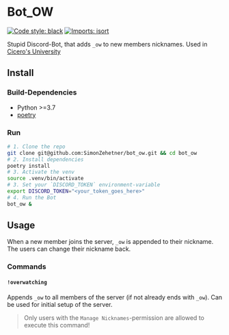 # Bot_OW
[![Code style: black](https://img.shields.io/badge/code%20style-black-000000.svg)](https://github.com/psf/black)
[![Imports: isort](https://img.shields.io/badge/%20imports-isort-%231674b1?style=flat&labelColor=ef8336)](https://pycqa.github.io/isort/)

Stupid Discord-Bot, that adds `_ow` to new members nicknames.
Used in [Cicero's University](https://discord.gg/Fj7yUqF)


## Install
### Build-Dependencies
* Python >=3.7
* [poetry](https://github.com/python-poetry/poetry)

### Run
```bash
# 1. Clone the repo
git clone git@github.com:SimonZehetner/bot_ow.git && cd bot_ow
# 2. Install dependencies
poetry install
# 3. Activate the venv
source .venv/bin/activate
# 3. Set your `DISCORD_TOKEN` environment-variable
export DISCORD_TOKEN="<your_token_goes_here>"
# 4. Run the Bot
bot_ow &
```
## Usage
When a new member joins the server, `_ow` is appended to their nickname. The users can change their nickname back.

### Commands
#### `!overwatching`
Appends `_ow` to all members of the server (if not already ends with `_ow`). Can be used for initial setup of the server.

> Only users with the `Manage Nicknames`-permission are allowed to execute this command!
